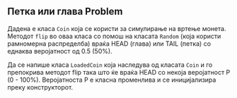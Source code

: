 ## Петка или глава Problem
Дадена е класа `Coin` која се користи за симулирање на вртење монета. Методот `flip` во оваа класа со помош на класата `Random` (која користи рамномерна распределба) враќа HEAD (глава) или TAIL (петка) со еднаква веројатност од 0.5 (50%).

Да се напише класа `LoadedCoin` која наследува од класата `Coin` и го препокрива методот flip така што ќе враќа HEAD со некоја веројатност P (0 - 100%). Веројатноста P е класна променлива и се иницијализира преку конструкторот.

